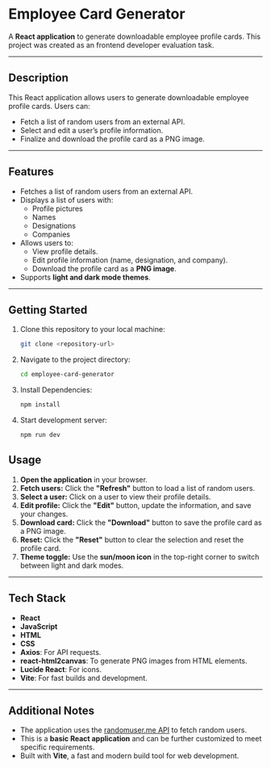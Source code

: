 # Employee Card Generator

A **React application** to generate downloadable employee profile cards. This project was created as an frontend developer evaluation task.

---

## **Description**

This React application allows users to generate downloadable employee profile cards. Users can:
- Fetch a list of random users from an external API.
- Select and edit a user’s profile information.
- Finalize and download the profile card as a PNG image.

---

## **Features**

- Fetches a list of random users from an external API.
- Displays a list of users with:
  - Profile pictures
  - Names
  - Designations
  - Companies
- Allows users to:
  - View profile details.
  - Edit profile information (name, designation, and company).
  - Download the profile card as a **PNG image**.
- Supports **light and dark mode themes**.

---

## **Getting Started**

1. Clone this repository to your local machine:
   ```bash
   git clone <repository-url>
   ```
2. Navigate to the project directory:
   ```bash
   cd employee-card-generator
   ```
3. Install Dependencies:
   ```bash
   npm install
   ```
4. Start development server:
   ```bash
   npm run dev
   ```

## **Usage**

1. **Open the application** in your browser.
2. **Fetch users:** Click the **"Refresh"** button to load a list of random users.
3. **Select a user:** Click on a user to view their profile details.
4. **Edit profile:** Click the **"Edit"** button, update the information, and save your changes.
5. **Download card:** Click the **"Download"** button to save the profile card as a PNG image.
6. **Reset:** Click the **"Reset"** button to clear the selection and reset the profile card.
7. **Theme toggle:** Use the **sun/moon icon** in the top-right corner to switch between light and dark modes.

---

## **Tech Stack**

- **React**
- **JavaScript**
- **HTML**
- **CSS**
- **Axios**: For API requests.
- **react-html2canvas**: To generate PNG images from HTML elements.
- **Lucide React**: For icons.
- **Vite**: For fast builds and development.

---

## **Additional Notes**

- The application uses the [randomuser.me API](https://randomuser.me/) to fetch random users.
- This is a **basic React application** and can be further customized to meet specific requirements.
- Built with **Vite**, a fast and modern build tool for web development.
